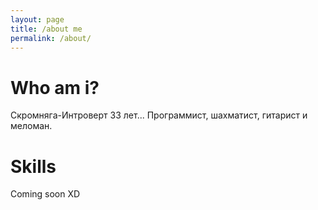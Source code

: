 ```yaml
---
layout: page
title: /about me
permalink: /about/
---
```


# Who am i?
Скромняга-Интроверт 33 лет...
Программист, шахматист, гитарист и меломан.

# Skills
Coming soon XD

